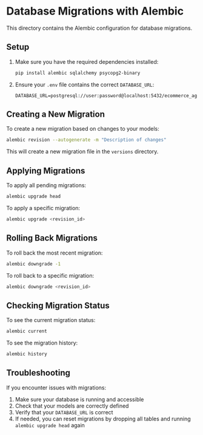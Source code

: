 # Database Migrations with Alembic

This directory contains the Alembic configuration for database migrations.

## Setup

1. Make sure you have the required dependencies installed:
   ```bash
   pip install alembic sqlalchemy psycopg2-binary
   ```

2. Ensure your `.env` file contains the correct `DATABASE_URL`:
   ```
   DATABASE_URL=postgresql://user:password@localhost:5432/ecommerce_agent
   ```

## Creating a New Migration

To create a new migration based on changes to your models:

```bash
alembic revision --autogenerate -m "Description of changes"
```

This will create a new migration file in the `versions` directory.

## Applying Migrations

To apply all pending migrations:

```bash
alembic upgrade head
```

To apply a specific migration:

```bash
alembic upgrade <revision_id>
```

## Rolling Back Migrations

To roll back the most recent migration:

```bash
alembic downgrade -1
```

To roll back to a specific migration:

```bash
alembic downgrade <revision_id>
```

## Checking Migration Status

To see the current migration status:

```bash
alembic current
```

To see the migration history:

```bash
alembic history
```

## Troubleshooting

If you encounter issues with migrations:

1. Make sure your database is running and accessible
2. Check that your models are correctly defined
3. Verify that your `DATABASE_URL` is correct
4. If needed, you can reset migrations by dropping all tables and running `alembic upgrade head` again 